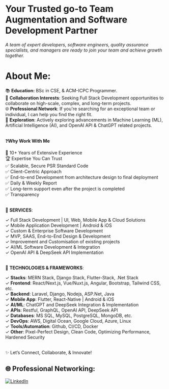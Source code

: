 # Your Trusted go-to Team Augmentation and Software Development Partner
*A team of expert developers, software engineers, quality assurance specialists, and managers are ready to join your team and achieve growth together.*

# About Me:
📚 **Education:** BSc in CSE, & ACM-ICPC Programmer. <br>
🤝 **Collaboration Interests**: Seeking Full Stack Development opportunities to collaborate on high-scale, complex, and long-term projects. <br>
🌐 **Professional Network**: If you're searching for an exceptional team or individual, I can help you find the right fit. <br>
🚀 **Exploration**: Actively exploring advancements in Machine Learning (ML), Artificial Intelligence (AI), and OpenAI API & ChatGPT related projects.  <br> <br>

❓**Why Work With Me**

🥇 10+ Years of Extensive Experience <br>
🏆 Expertise You Can Trust <br>
✅ Scalable, Secure PSR Standard Code <br>
✅ Client-Centric Approach <br>
✅ End-to-end Development from architecture design to final deployment <br>
✅ Daily & Weekly Report <br>
✅ Long-term support even after the project is completed <br>
✅ Transparency <br> <br>

 🎯 **SERVICES**:

✓ Full Stack Development | UI, Web, Mobile App & Cloud Solutions <br>
✓ Mobile Application Development | Android & iOS <br>
✓ Custom & Enterprise Software Development <br>
✓ MVP, SAAS, End-to-End Design & Development <br>
✓ Improvement and Customisation of existing projects <br>
✓ AI/ML Software Development & Integration <br>
✓ OpenAI API & DeepSeek API Implementation  <br> <br>


🎯 **TECHNOLOGIES & FRAMEWORKS**:

✓ **Stacks**: MERN Stack, Django Stack, Flutter-Stack, .Net Stack <br>
✓ **Frontend**: React/Next.js, Vue/Nuxt.js, Angular, Bootstrap, Tailwind CSS, etc. <br>
✓ **Backend**: Laravel, Django, Nodejs, ASP.Net, Java <br>
✓ **Mobile App**: Flutter, React-Native | Android & iOS <br>
✓ **AI/ML**: ChatGPT and DeepSeek Integration & Implementation <br>
✓ **APIs**: Restful, GraphQL, OpenAI API, DeepSeek API <br>
✓ **Databases**: MS SQL, MySQL, PostgreSQL, MongoDB, etc. <br>
✓ **DevOps**: AWS, Digital Ocean, Google Cloud, Azure, Linux <br>
✓ **Tools/Automation**: Github, CI/CD, Docker <br>
✓ **Other**: Pixel-Perfect Design, Clean Code, Optimizing Performance, Hardened Security <br> <br>

✨ Let’s Connect, Collaborate, & Innovate!


## 🌐 Professional Networking:
[![LinkedIn](https://img.shields.io/badge/LinkedIn-%230077B5.svg?logo=linkedin&logoColor=white)](https://linkedin.com/in/hudacse6) 

